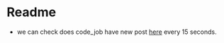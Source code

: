 # Readme
- we can check does code_job have new post [here](https://www.ptt.cc/bbs/CodeJob/index.html) every 15 seconds.